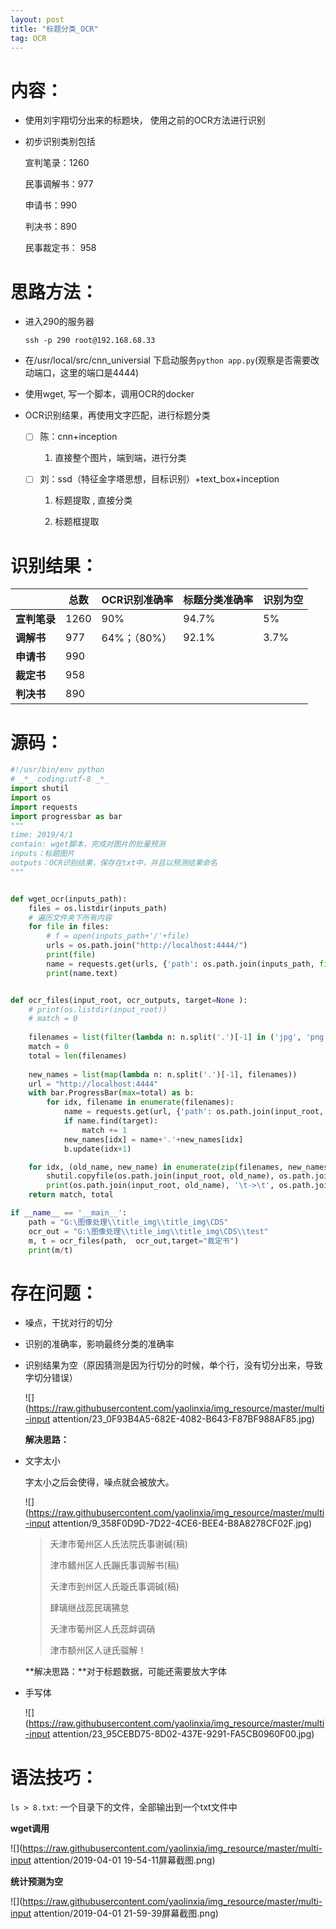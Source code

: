 ```yaml
---
layout: post
title: "标题分类_OCR"
tag: OCR
---
```


# **内容：**

- 使用刘宇翔切分出来的标题块， 使用之前的OCR方法进行识别

- 初步识别类别包括

  宣判笔录：1260

  民事调解书：977

  申请书：990

  判决书：890

  民事裁定书： 958

# **思路方法：**

- 进入290的服务器

  ~~~
  ssh -p 290 root@192.168.68.33
  ~~~

- 在/usr/local/src/cnn_universial 下启动服务`python app.py`(观察是否需要改动端口，这里的端口是4444)

- 使用wget, 写一个脚本，调用OCR的docker

- OCR识别结果，再使用文字匹配，进行标题分类

  - [ ] 陈：cnn+inception

    1. 直接整个图片，端到端，进行分类

  - [ ] 刘：ssd（特征金字塔思想，目标识别）+text_box+inception

    1. 标题提取 , 直接分类

    2. 标题框提取

# **识别结果：**

|              | 总数 | OCR识别准确率 | 标题分类准确率 | 识别为空 |
| ------------ | ---- | ------------- | -------------- | -------- |
| **宣判笔录** | 1260 | 90%           | 94.7%          | 5%       |
| **调解书**   | 977  | 64%；（80%）  | 92.1%          | 3.7%     |
| **申请书**   | 990  |               |                |          |
| **裁定书**   | 958  |               |                |          |
| **判决书**   | 890  |               |                |          |



# **源码：**

~~~python
#!/usr/bin/env python
# _*_ coding:utf-8 _*_
import shutil
import os
import requests
import progressbar as bar
"""
time: 2019/4/1
contain: wget脚本，完成对图片的批量预测
inputs：标题图片
outputs：OCR识别结果，保存在txt中，并且以预测结果命名
"""


def wget_ocr(inputs_path):
    files = os.listdir(inputs_path)
    # 遍历文件夹下所有内容
    for file in files:
        # f = open(inputs_path+'/'+file)
        urls = os.path.join("http://localhost:4444/")
        print(file)
        name = requests.get(urls, {'path': os.path.join(inputs_path, file)})
        print(name.text)


def ocr_files(input_root, ocr_outputs, target=None ):
    # print(os.listdir(input_root))
    # match = 0
    
    filenames = list(filter(lambda n: n.split('.')[-1] in ('jpg', 'png', 'jpeg'), os.listdir(input_root)))
    match = 0
    total = len(filenames)
    
    new_names = list(map(lambda n: n.split('.')[-1], filenames))
    url = "http://localhost:4444"
    with bar.ProgressBar(max=total) as b:
        for idx, filename in enumerate(filenames):
            name = requests.get(url, {'path': os.path.join(input_root, filename)}).text.strip()
            if name.find(target):
                match += 1
            new_names[idx] = name+'.'+new_names[idx]
            b.update(idx+1)

    for idx, (old_name, new_name) in enumerate(zip(filenames, new_names)):
        shutil.copyfile(os.path.join(input_root, old_name), os.path.join(ocr_outputs, '..', '%d_'%idx+ new_name))
        print(os.path.join(input_root, old_name), '\t->\t', os.path.join(ocr_outputs, '..', '%d_'%idx+ new_name))
    return match, total

if __name__ == '__main__':
    path = "G:\图像处理\\title_img\\title_img\CDS"
    ocr_out = "G:\图像处理\\title_img\\title_img\CDS\\test"
    m, t = ocr_files(path,  ocr_out,target="裁定书")
    print(m/t)

~~~



# **存在问题：**

- 噪点，干扰对行的切分

- 识别的准确率，影响最终分类的准确率

- 识别结果为空（原因猜测是因为行切分的时候，单个行，没有切分出来，导致字切分错误）

  ![](https://raw.githubusercontent.com/yaolinxia/img_resource/master/multi-input attention/23_0F93B4A5-682E-4082-B643-F87BF988AF85.jpg)

  **解决思路：**

- 文字太小

  字太小之后会使得，噪点就会被放大。

  ![](https://raw.githubusercontent.com/yaolinxia/img_resource/master/multi-input attention/9_358F0D9D-7D22-4CE6-BEE4-B8A8278CF02F.jpg)

  > 夭津市葡州区人氏法院氏事谢碱(稿)
  >
  > 津市鳍州区人氏蹦氏事调解书(稿)
  >
  > 夭津市到州区人氏璇氏事调碱(稿)
  >
  > 肆璃继战蕊民璃狒怠
  >
  > 夭津市葡州区人氏蕊衅调硝
  >
  > 津市额州区人谜氏骝解！

  **解决思路：**对于标题数据，可能还需要放大字体

- 手写体

  ![](https://raw.githubusercontent.com/yaolinxia/img_resource/master/multi-input attention/23_95CEBD75-8D02-437E-9291-FA5CB0960F00.jpg)


# **语法技巧：**

`ls > 8.txt`: 一个目录下的文件，全部输出到一个txt文件中

**wget调用**

![](https://raw.githubusercontent.com/yaolinxia/img_resource/master/multi-input attention/2019-04-01 19-54-11屏幕截图.png)

**统计预测为空**

![](https://raw.githubusercontent.com/yaolinxia/img_resource/master/multi-input attention/2019-04-01 21-59-39屏幕截图.png)



